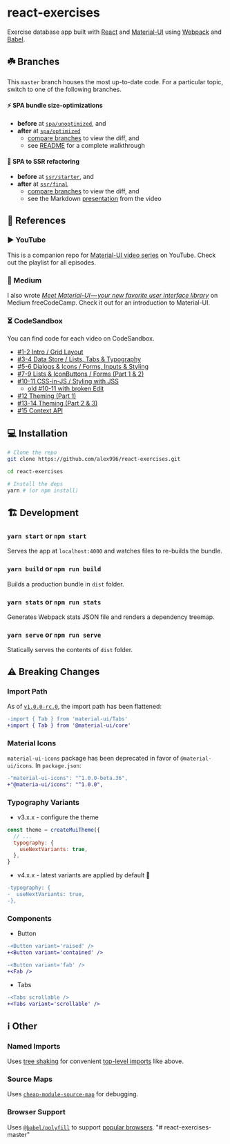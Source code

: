 # react-exercises

Exercise database app built with [React](https://reactjs.org/) and [Material-UI](https://material-ui.com/) using [Webpack](https://webpack.js.org/) and [Babel](https://babeljs.io/docs/en).

## ☘️ Branches

This `master` branch houses the most up-to-date code. For a particular topic, switch to one of the following branches.

#### ⚡ SPA bundle size-optimizations

- **before** at [`spa/unoptimized`](https://github.com/alex996/react-exercises/tree/spa/unoptimized), and
- **after** at [`spa/optimized`](https://github.com/alex996/react-exercises/tree/spa/optimized)
  - [compare branches](https://github.com/alex996/react-exercises/compare/spa/unoptimized...spa/optimized) to view the diff, and
  - see [README](https://github.com/alex996/react-exercises/tree/spa/unoptimized#readme) for a complete walkthrough

#### 🚀 SPA to SSR refactoring

- **before** at [`ssr/starter`](https://github.com/alex996/react-exercises/tree/ssr/starter), and
- **after** at [`ssr/final`](https://github.com/alex996/react-exercises/tree/ssr/final)
  - [compare branches](https://github.com/alex996/react-exercises/compare/ssr/starter...ssr/final) to view the diff, and
  - see the Markdown [presentation](https://github.com/alex996/react-exercises/tree/ssr/starter#readme) from the video

## 🔗 References

### ▶️ YouTube

This is a companion repo for [Material-UI video series](https://www.youtube.com/watch?v=xm4LX5fJKZ8&list=PLcCp4mjO-z98WAu4sd0eVha1g-NMfzHZk) on YouTube. Check out the playlist for all episodes.

### 📖 Medium

I also wrote [*Meet Material-UI — your new favorite user interface library*]( https://medium.freecodecamp.org/meet-your-material-ui-your-new-favorite-user-interface-library-6349a1c88a8c) on Medium freeCodeCamp. Check it out for an introduction to Material-UI.


### ⏳ CodeSandbox

You can find code for each video on CodeSandbox.

- [#1-2 Intro / Grid Layout](https://codesandbox.io/s/r0o15l975q)
- [#3-4 Data Store / Lists, Tabs & Typography](https://codesandbox.io/s/7j9krpx9l1)
- [#5-6 Dialogs & Icons / Forms, Inputs & Styling](https://codesandbox.io/s/731j3kmyx6)
- [#7-9 Lists & IconButtons / Forms (Part 1 & 2)](https://codesandbox.io/s/r51wkwp7ko)
- [#10-11 CSS-in-JS / Styling with JSS](https://codesandbox.io/s/w64k1090o8)
  - [old #10-11 with broken Edit](https://codesandbox.io/s/y3nvl77jqz)
- [#12 Theming (Part 1)](https://codesandbox.io/s/0p069lyyyv)
- [#13-14 Theming (Part 2 & 3)](https://codesandbox.io/s/8y1yol3p6l)
- [#15 Context API](https://codesandbox.io/s/qq4oz0ym69)

## 💻 Installation

```sh
# Clone the repo
git clone https://github.com/alex996/react-exercises.git

cd react-exercises

# Install the deps
yarn # (or npm install)
```

## 🏗️ Development

### `yarn start` or `npm start`

Serves the app at `localhost:4000` and watches files to re-builds the bundle.

### `yarn build` or `npm run build`

Builds a production bundle in `dist` folder.

### `yarn stats` or `npm run stats`

Generates Webpack stats JSON file and renders a dependency treemap.

### `yarn serve` or `npm run serve`

Statically serves the contents of `dist` folder.

## ⚠️ Breaking Changes

### Import Path

As of [`v1.0.0-rc.0`](https://github.com/mui-org/material-ui/releases/tag/v1.0.0-rc.0), the import path has been flattened:

```diff
-import { Tab } from 'material-ui/Tabs'
+import { Tab } from '@material-ui/core'
```

### Material Icons

`material-ui-icons` package has been deprecated in favor of `@material-ui/icons`. In `package.json`:

```diff
-"material-ui-icons": "^1.0.0-beta.36",
+"@materia-ui/icons": "^1.0.0",
```

### Typography Variants

- v3.x.x - configure the theme

```js
const theme = createMuiTheme({
  // ...
  typography: {
    useNextVariants: true,
  },
}
```

- v4.x.x - latest variants are applied by default 🎉

```diff
-typography: {
-  useNextVariants: true,
-},
```

### Components

- Button

```diff
-<Button variant='raised' />
+<Button variant='contained' />
```

```diff
-<Button variant='fab' />
+<Fab />
```

- Tabs

```diff
-<Tabs scrollable />
+<Tabs variant='scrollable' />
```

## ℹ️ Other

### Named Imports

Uses [tree shaking](https://webpack.js.org/guides/tree-shaking/) for convenient [top-level imports](https://material-ui.com/guides/minimizing-bundle-size/#how-to-reduce-the-bundle-size-) like above.

### Source Maps

Uses [`cheap-module-source-map`](https://webpack.js.org/configuration/devtool/) for debugging.

### Browser Support

Uses [`@babel/polyfill`](https://babeljs.io/docs/en/babel-polyfill.html) to support [popular browsers](http://browserl.ist/?q=%3E1%25%2C+not+ie+11%2C+not+op_mini+all).
"# react-exercises-master" 
